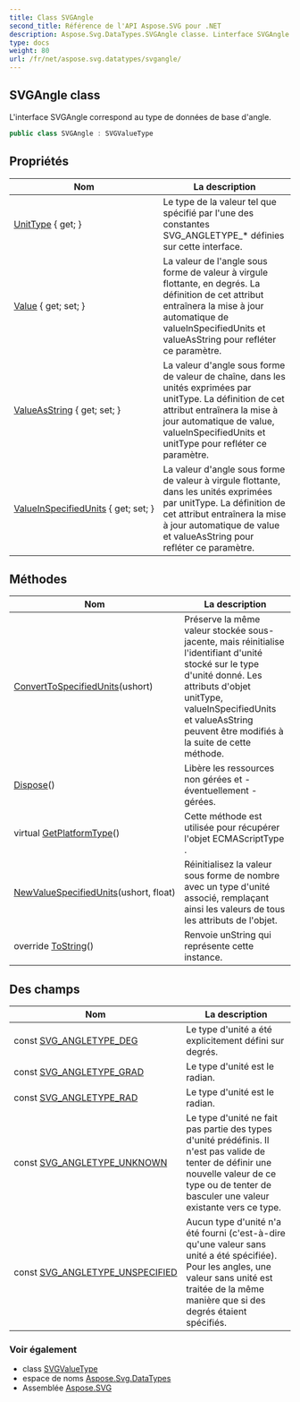 ```yaml
---
title: Class SVGAngle
second_title: Référence de l'API Aspose.SVG pour .NET
description: Aspose.Svg.DataTypes.SVGAngle classe. Linterface SVGAngle correspond au type de données de base dangle.
type: docs
weight: 80
url: /fr/net/aspose.svg.datatypes/svgangle/
---
```

## SVGAngle class

L'interface SVGAngle correspond au type de données de base d'angle.

```csharp
public class SVGAngle : SVGValueType
```

## Propriétés

| Nom | La description |
| --- | --- |
| [UnitType](../../aspose.svg.datatypes/svgangle/unittype/) { get; } | Le type de la valeur tel que spécifié par l'une des constantes SVG_ANGLETYPE_* définies sur cette interface. |
| [Value](../../aspose.svg.datatypes/svgangle/value/) { get; set; } | La valeur de l'angle sous forme de valeur à virgule flottante, en degrés. La définition de cet attribut entraînera la mise à jour automatique de valueInSpecifiedUnits et valueAsString pour refléter ce paramètre. |
| [ValueAsString](../../aspose.svg.datatypes/svgangle/valueasstring/) { get; set; } | La valeur d'angle sous forme de valeur de chaîne, dans les unités exprimées par unitType. La définition de cet attribut entraînera la mise à jour automatique de value, valueInSpecifiedUnits et unitType pour refléter ce paramètre. |
| [ValueInSpecifiedUnits](../../aspose.svg.datatypes/svgangle/valueinspecifiedunits/) { get; set; } | La valeur d'angle sous forme de valeur à virgule flottante, dans les unités exprimées par unitType. La définition de cet attribut entraînera la mise à jour automatique de value et valueAsString pour refléter ce paramètre. |

## Méthodes

| Nom | La description |
| --- | --- |
| [ConvertToSpecifiedUnits](../../aspose.svg.datatypes/svgangle/converttospecifiedunits/)(ushort) | Préserve la même valeur stockée sous-jacente, mais réinitialise l'identifiant d'unité stocké sur le type d'unité donné. Les attributs d'objet unitType, valueInSpecifiedUnits et valueAsString peuvent être modifiés à la suite de cette méthode. |
| [Dispose](../../aspose.svg.datatypes/svgvaluetype/dispose/)() | Libère les ressources non gérées et - éventuellement - gérées. |
| virtual [GetPlatformType](../../aspose.svg.dom/domobject/getplatformtype/)() | Cette méthode est utilisée pour récupérer l'objet ECMAScriptType . |
| [NewValueSpecifiedUnits](../../aspose.svg.datatypes/svgangle/newvaluespecifiedunits/)(ushort, float) | Réinitialisez la valeur sous forme de nombre avec un type d'unité associé, remplaçant ainsi les valeurs de tous les attributs de l'objet. |
| override [ToString](../../aspose.svg.datatypes/svgangle/tostring/)() | Renvoie unString qui représente cette instance. |

## Des champs

| Nom | La description |
| --- | --- |
| const [SVG_ANGLETYPE_DEG](../../aspose.svg.datatypes/svgangle/svg_angletype_deg/) | Le type d'unité a été explicitement défini sur degrés. |
| const [SVG_ANGLETYPE_GRAD](../../aspose.svg.datatypes/svgangle/svg_angletype_grad/) | Le type d'unité est le radian. |
| const [SVG_ANGLETYPE_RAD](../../aspose.svg.datatypes/svgangle/svg_angletype_rad/) | Le type d'unité est le radian. |
| const [SVG_ANGLETYPE_UNKNOWN](../../aspose.svg.datatypes/svgangle/svg_angletype_unknown/) | Le type d'unité ne fait pas partie des types d'unité prédéfinis. Il n'est pas valide de tenter de définir une nouvelle valeur de ce type ou de tenter de basculer une valeur existante vers ce type. |
| const [SVG_ANGLETYPE_UNSPECIFIED](../../aspose.svg.datatypes/svgangle/svg_angletype_unspecified/) | Aucun type d'unité n'a été fourni (c'est-à-dire qu'une valeur sans unité a été spécifiée). Pour les angles, une valeur sans unité est traitée de la même manière que si des degrés étaient spécifiés. |

### Voir également

* class [SVGValueType](../svgvaluetype/)
* espace de noms [Aspose.Svg.DataTypes](../../aspose.svg.datatypes/)
* Assemblée [Aspose.SVG](../../)


